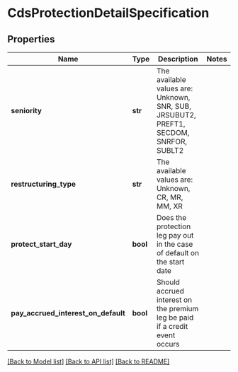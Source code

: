 # CdsProtectionDetailSpecification

## Properties
Name | Type | Description | Notes
------------ | ------------- | ------------- | -------------
**seniority** | **str** | The available values are: Unknown, SNR, SUB, JRSUBUT2, PREFT1, SECDOM, SNRFOR, SUBLT2 | 
**restructuring_type** | **str** | The available values are: Unknown, CR, MR, MM, XR | 
**protect_start_day** | **bool** | Does the protection leg pay out in the case of default on the start date | 
**pay_accrued_interest_on_default** | **bool** | Should accrued interest on the premium leg be paid if a credit event occurs | 

[[Back to Model list]](../README.md#documentation-for-models) [[Back to API list]](../README.md#documentation-for-api-endpoints) [[Back to README]](../README.md)


